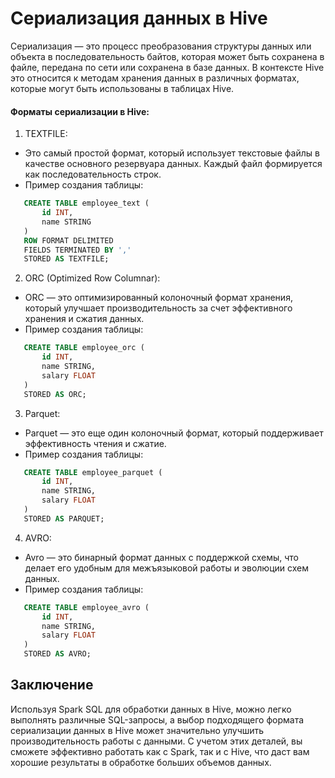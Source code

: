 # Сериализация данных в Hive

Сериализация — это процесс преобразования структуры данных или объекта в последовательность байтов, которая может быть сохранена в файле, передана по сети или сохранена в базе данных. В контексте Hive это относится к методам хранения данных в различных форматах, которые могут быть использованы в таблицах Hive.

#### Форматы сериализации в Hive:

1. TEXTFILE:
- Это самый простой формат, который использует текстовые файлы в качестве основного резервуара данных. Каждый файл формируется как последовательность строк.
- Пример создания таблицы:

```sql
   CREATE TABLE employee_text (
       id INT,
       name STRING
   )
   ROW FORMAT DELIMITED
   FIELDS TERMINATED BY ','
   STORED AS TEXTFILE;
```


2. ORC (Optimized Row Columnar):
- ORC — это оптимизированный колоночный формат хранения, который улучшает производительность за счет эффективного хранения и сжатия данных.
- Пример создания таблицы:

```sql
   CREATE TABLE employee_orc (
       id INT,
       name STRING,
       salary FLOAT
   )
   STORED AS ORC;
```


3. Parquet:
- Parquet — это еще один колоночный формат, который поддерживает эффективность чтения и сжатие.
- Пример создания таблицы:

```sql
   CREATE TABLE employee_parquet (
       id INT,
       name STRING,
       salary FLOAT
   )
   STORED AS PARQUET;
```


4. AVRO:
- Avro — это бинарный формат данных с поддержкой схемы, что делает его удобным для межъязыковой работы и эволюции схем данных.
- Пример создания таблицы:

```sql
   CREATE TABLE employee_avro (
       id INT,
       name STRING,
       salary FLOAT
   )
   STORED AS AVRO;
```


## Заключение

Используя Spark SQL для обработки данных в Hive, можно легко выполнять различные SQL-запросы, а выбор подходящего формата сериализации данных в Hive может значительно улучшить производительность работы с данными. С учетом этих деталей, вы сможете эффективно работать как с Spark, так и с Hive, что даст вам хорошие результаты в обработке больших объемов данных.